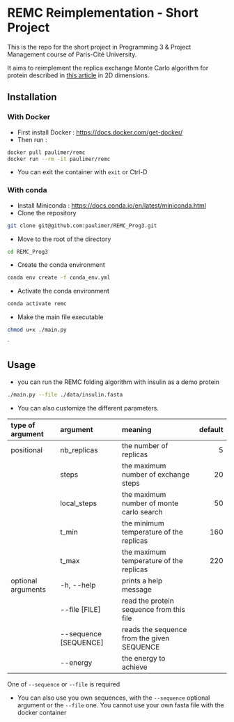 # REMC Reimplementation - Short Project
This is the repo for the short project in Programming 3 & Project Management course of Paris-Cité University.

It aims to reimplement the replica exchange Monte Carlo algorithm for protein described in [this article](https://bmcbioinformatics.biomedcentral.com/articles/10.1186/1471-2105-8-342) in 2D dimensions.

## Installation
### With Docker
-  First install Docker : <https://docs.docker.com/get-docker/>
-  Then run :

``` sh
docker pull paulimer/remc
docker run --rm -it paulimer/remc
```
-  You can exit the container with `exit` or Ctrl-D
### With conda
-  Install Miniconda : <https://docs.conda.io/en/latest/miniconda.html>
-  Clone the repository
``` sh
git clone git@github.com:paulimer/REMC_Prog3.git
```
-  Move to the root of the directory

``` sh
cd REMC_Prog3
```
-  Create the conda environment

``` sh
conda env create -f conda_env.yml
```
-  Activate the conda environment

``` sh
conda activate remc
```

-  Make the main file executable

``` sh
chmod u+x ./main.py
```

`

## Usage
-  you can run the REMC folding algorithm with insulin as a demo protein

``` sh
./main.py --file ./data/insulin.fasta
```
-  You can also customize the different parameters.

| type of argument   | argument              | meaning                                    | default |
|:-------------------|:----------------------|:-------------------------------------------|--------:|
| positional         | nb_replicas           | the number of replicas                     | 5       |
|                    | steps                 | the maximum number of exchange steps       | 20      |
|                    | local_steps           | the maximum number of monte carlo search   | 50      |
|                    | t_min                 | the minimum temperature of the replicas    | 160     |
|                    | t_max                 | the maximum temperature of the replicas    | 220     |
| optional arguments | -h, --help            | prints a help message                      |         |
|                    | --file [FILE]         | read the protein sequence from this file   |         |
|                    | --sequence [SEQUENCE] | reads the sequence from the given SEQUENCE |         |
|                    | --energy              | the energy to achieve                      |         |

One of `--sequence` or `--file` is required
-  You can also use you own sequences, with the `--sequence` optional argument or the `--file` one. You cannot use your own fasta file with the docker container
